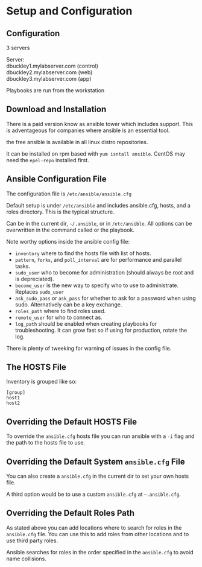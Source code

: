 Setup and Configuration
=======================

Configuration
-------------

3 servers

Server:  
dbuckley1.mylabserver.com (control)  
dbuckley2.mylabserver.com (web)   
dbuckley3.mylabserver.com (app)

Playbooks are run from the workstation

Download and Installation
-------------------------

There is a paid version know as ansible tower which includes support. This is adventageous for companies where ansible is an essential tool.

the free ansible is available in all linux distro repositories.

It can be installed on rpm based with `yum isntall ansible`. CentOS may need the `epel-repo` installed first.

Ansible Configuration File
--------------------------

The configuration file is `/etc/ansible/ansible.cfg`

Default setup is under `/etc/ansible` and includes ansible.cfg, hosts, and a roles directory. This is the typical structure.

Can be in the current dir, `~/.ansible`, or in `/etc/ansible`. All options can be overwritten in the command called or the playbook.

Note worthy options inside the ansible config file:  
- `inventory` where to find the hosts file with list of hosts.
- `pattern`, `forks`, and `poll_interval` are for performance and parallel tasks.
- `sudo_user` who to become for administration (should always be root and is depreciated).
- `become_user` is the new way to specify who to use to administrate. Replaces `sudo_user`
- `ask_sudo_pass` or `ask_pass` for whether to ask for a password when using sudo. Alternatively can be a key exchange.
- `roles_path` where to find roles used.
- `remote_user` for who to connect as.
- `log_path` should be enabled when creating playbooks for troubleshooting. It can grow fast so if using for production, rotate the log.

There is plenty of tweeking for warning of issues in the config file.

The HOSTS File
---------------

Inventory is grouped like so:

```
[group]  
host1  
host2  
```

Overriding the Default HOSTS File
---------------------------------

To override the `ansible.cfg` hosts file you can run ansible with a `-i` flag and the path to the hosts file to use.

Overriding the Default System `ansible.cfg` File
--------------------------------------------------

You can also create a `ansible.cfg` in the current dir to set your own hosts file.

A third option would be to use a custom `ansible.cfg` at `~.ansible.cfg`.

Overriding the Default Roles Path
---------------------------------

As stated above you can add locations where to search for roles in the `ansible.cfg` file. You can use this to add roles from other locations and to use third party roles.

Ansible searches for roles in the order specified in the `ansible.cfg` to avoid name collisions.